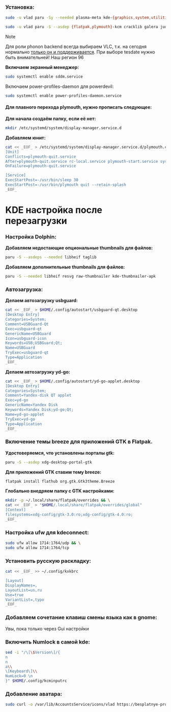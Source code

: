 ### Установка:
```bash
sudo -u vlad paru -Sy --needed plasma-meta kde-{graphics,system,utilities,multimedia,network,pim,sdk}-meta sddm power-profiles-daemon kde-cdemu-manager  xdg-desktop-portal-gtk
```

```bash
sudo -u vlad paru -S --asdep {flatpak,plymouth}-kcm cracklib galera judy perl-dbd-mariadb python-{mysqlclient,libevdev,pyudev,gobject,lsp-server}  gtk3 sshfs kplotting kleopatra languagetool unrar p7zip lzop lrzip arj dosfstools fatresize {exfat,nilfs}-utils {a,h}spell speech-dispatcher gst-libav kimageformats cryfs s-nail catdoc libappimage quota-tools
```
>[!Note]
>Для роли phonon backend всегда выбираем VLC, т.к. на сегодня нормально [только он и поддерживается](https://community.kde.org/Distributions/Packaging_Recommendations#Non-Plasma_packages).
>При выборе tesdate нужно быть внимательней! Наш регион 96

**Включаем экранный менеджер:**
```bash
sudo systemctl enable sddm.service
```
Включаем power-profiles-daemon для powerdevil:
```bash
sudo systemctl enable power-profiles-daemon.service
```
#### Для плавного перехода plymouth, нужно прописать следующее:
**Для начала создаём папку, если её нет:**
```bash
mkdir /etc/systemd/system/display-manager.service.d
```
**Добавляем юнит:**
```bash
cat << _EOF_ > /etc/systemd/system/display-manager.service.d/plymouth.conf
[Unit]
Conflicts=plymouth-quit.service
After=plymouth-quit.service rc-local.service plymouth-start.service systemd-user-sessions.service
OnFailure=plymouth-quit.service

[Service]
ExecStartPost=-/usr/bin/sleep 30
ExecStartPost=-/usr/bin/plymouth quit --retain-splash
_EOF_
```



# KDE настройка после перезагрузки
### Настройка Dolphin:
**Добавляем недостающие опциональные thumbnails для файлов:**
```bash
paru -S --asdeps --needed libheif taglib
```
**Добавляем дополнительные thumbnails для файлов:**
```bash
paru -S --needed libheif resvg raw-thumbnailer kde-thumbnailer-apk
```

### Автозагрузка:
**Делаем автозагрузку usbguard:**
```bash
cat << _EOF_ > $HOME/.config/autostart/usbguard-qt.desktop
[Desktop Entry]                                      
Categories=System;                                   
Comment=USBGuard-Qt                                  
Exec=usbguard-qt                                     
GenericName=USBGuard                                 
Icon=usbguard-icon                                   
Keywords=USB;USBGuard;Qt;                            
Name=USBGuard                                        
TryExec=usbguard-qt                                  
Type=Application
_EOF_
```

**Делаем автозагрузку yd-go:**
```bash
cat << _EOF_ > $HOME/.config/autostart/yd-go-applet.desktop
[Desktop Entry]
Categories=System;
Comment=Yandex-disk QT applet
Exec=yd-go
GenericName=Yandex Disk
Keywords=Yandex Disk;yd-go;Qt; 
Name=yd-go-applet
TryExec=yd-go
Type=Application
_EOF_
```

### Включение темы breeze для приложений GTK в Flatpak.

**Удостоверяемся, что установлены порталы gtk:**
```bash
paru -S --asdep xdg-desktop-portal-gtk
```
**Для приложений GTK ставим тему breeze:**
```bash
flatpak install flathub org.gtk.Gtk3theme.Breeze
```
**Глобально внедряем папку с GTK настройками:**
```bash
mkdir -p ~/.local/share/flatpak/overrides && \
cat << _EOF_ > "$HOME/.local/share/flatpak/overrides/global"
[Context]
filesystems=xdg-config/gtk-3.0:ro;xdg-config/gtk-4.0:ro;
_EOF_
```
### Настройка ufw для kdeconnect:
```bash
sudo ufw allow 1714:1764/udp && \
sudo ufw allow 1714:1764/tcp
```

### Установить русскую раскладку:
```bash
cat << _EOF_ >> ~/.config/kxkbrc

[Layout]
DisplayNames=,
LayoutList=us,ru
Use=true
VariantList=,typo
_EOF_
```

### Добавляем сочетание клавиш смены языка как в gnome:
Увы, пока только через Gui настройки

### Включить Numlock в самой kde:
```bash
sed -i "/\[\$Version\]/{ 
n
n
a\\
\[Keyboard\]\\
NumLock=0 \n
}" $HOME/.config/kcminputrc
```

### Добавление аватара:
```bash
sudo curl -o /var/lib/AccountsService/icons/vlad https://besplatnye-programmy.com/uploads/posts/2021-04/1617720980_arch-linux.png
```

